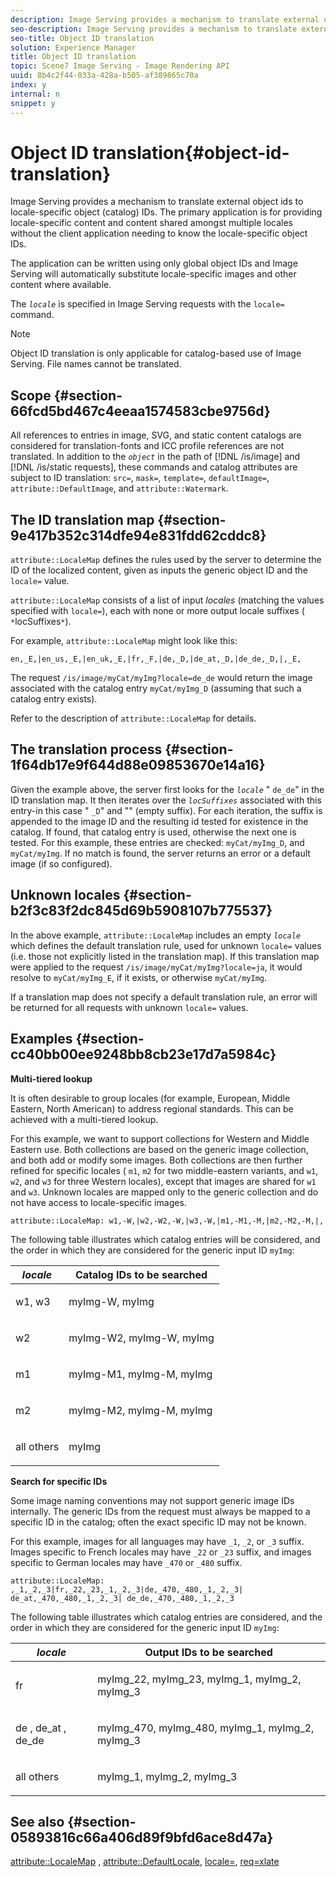 ```yaml
---
description: Image Serving provides a mechanism to translate external object ids to locale-specific object (catalog) IDs. The primary application is for providing locale-specific content and content shared amongst multiple locales without the client application needing to know the locale-specific object IDs.
seo-description: Image Serving provides a mechanism to translate external object ids to locale-specific object (catalog) IDs. The primary application is for providing locale-specific content and content shared amongst multiple locales without the client application needing to know the locale-specific object IDs.
seo-title: Object ID translation
solution: Experience Manager
title: Object ID translation
topic: Scene7 Image Serving - Image Rendering API
uuid: 8b4c2f44-033a-428a-b505-af389865c70a
index: y
internal: n
snippet: y
---
```


# Object ID translation{#object-id-translation}

Image Serving provides a mechanism to translate external object ids to locale-specific object (catalog) IDs. The primary application is for providing locale-specific content and content shared amongst multiple locales without the client application needing to know the locale-specific object IDs.

The application can be written using only global object IDs and Image Serving will automatically substitute locale-specific images and other content where available.

The *`locale`* is specified in Image Serving requests with the `locale=` command.

>[!NOTE]
>
>Object ID translation is only applicable for catalog-based use of Image Serving. File names cannot be translated.

## Scope {#section-66fcd5bd467c4eeaa1574583cbe9756d}

All references to entries in image, SVG, and static content catalogs are considered for translation-fonts and ICC profile references are not translated. In addition to the *`object`* in the path of [!DNL /is/image] and [!DNL /is/static requests], these commands and catalog attributes are subject to ID translation: `src=`, `mask=`, `template=`, `defaultImage=`, `attribute::DefaultImage`, and `attribute::Watermark`.

## The ID translation map {#section-9e417b352c314dfe94e831fdd62cddc8}

`attribute::LocaleMap` defines the rules used by the server to determine the ID of the localized content, given as inputs the generic object ID and the `locale=` value.

`attribute::LocaleMap` consists of a list of input *locales* (matching the values specified with `locale=`), each with none or more output locale suffixes ( ` *`locSuffixes`*`).

For example, `attribute::LocaleMap` might look like this:

`en,_E,|en_us,_E,|en_uk,_E,|fr,_F,|de,_D,|de_at,_D,|de_de,_D,|,_E,`

The request `/is/image/myCat/myImg?locale=de_de` would return the image associated with the catalog entry `myCat/myImg_D` (assuming that such a catalog entry exists).

Refer to the description of `attribute::LocaleMap` for details.

## The translation process {#section-1f64db17e9f644d88e09853670e14a16}

Given the example above, the server first looks for the *`locale`* " `de_de`" in the ID translation map. It then iterates over the *`locSuffixes`* associated with this entry-in this case " `_D`" and "" (empty suffix). For each iteration, the suffix is appended to the image ID and the resulting id tested for existence in the catalog. If found, that catalog entry is used, otherwise the next one is tested. For this example, these entries are checked: `myCat/myImg_D`, and `myCat/myImg`. If no match is found, the server returns an error or a default image (if so configured).

## Unknown locales {#section-b2f3c83f2dc845d69b5908107b775537}

In the above example, `attribute::LocaleMap` includes an empty *`locale`* which defines the default translation rule, used for unknown `locale=` values (i.e. those not explicitly listed in the translation map). If this translation map were applied to the request `/is/image/myCat/myImg?locale=ja`, it would resolve to `myCat/myImg_E`, if it exists, or otherwise `myCat/myImg`.

If a translation map does not specify a default translation rule, an error will be returned for all requests with unknown `locale=` values.

## Examples {#section-cc40bb00ee9248bb8cb23e17d7a5984c}

**Multi-tiered lookup**

It is often desirable to group locales (for example, European, Middle Eastern, North American) to address regional standards. This can be achieved with a multi-tiered lookup.

For this example, we want to support collections for Western and Middle Eastern use. Both collections are based on the generic image collection, and both add or modify some images. Both collections are then further refined for specific locales ( `m1`, `m2` for two middle-eastern variants, and `w1`, `w2`, and `w3` for three Western locales), except that images are shared for `w1` and `w3`. Unknown locales are mapped only to the generic collection and do not have access to locale-specific images.

`attribute::LocaleMap: w1,-W,|w2,-W2,-W,|w3,-W,|m1,-M1,-M,|m2,-M2,-M,|,`

The following table illustrates which catalog entries will be considered, and the order in which they are considered for the generic input ID `myImg`: 

<table id="table_97EB13E3DB9B48D3A4184D5ECC8E9F86"> 
 <thead> 
  <tr> 
   <th class="entry"> <b> <i>locale</i> </b> </th> 
   <th class="entry"> <b>Catalog IDs to be searched</b> </th> 
  </tr> 
 </thead>
 <tbody> 
  <tr> 
   <td> <p> <span class="codeph"> w1, w3 </span> </p> </td> 
   <td> <p> <span class="codeph"> myImg-W, myImg </span> </p> </td> 
  </tr> 
  <tr> 
   <td> <p> <span class="codeph"> w2 </span> </p> </td> 
   <td> <p> <span class="codeph"> myImg-W2, myImg-W, myImg </span> </p> </td> 
  </tr> 
  <tr> 
   <td> <p> <span class="codeph"> m1 </span> </p> </td> 
   <td> <p> <span class="codeph"> myImg-M1, myImg-M, myImg </span> </p> </td> 
  </tr> 
  <tr> 
   <td> <p> <span class="codeph"> m2 </span> </p> </td> 
   <td> <p> <span class="codeph"> myImg-M2, myImg-M, myImg </span> </p> </td> 
  </tr> 
  <tr> 
   <td> <p>all others </p> </td> 
   <td> <p> <span class="codeph"> myImg </span> </p> </td> 
  </tr> 
 </tbody> 
</table>

**Search for specific IDs**

Some image naming conventions may not support generic image IDs internally. The generic IDs from the request must always be mapped to a specific ID in the catalog; often the exact specific ID may not be known.

For this example, images for all languages may have `_1`, `_2`, or `_3` suffix. Images specific to French locales may have `_22` or `_23` suffix, and images specific to German locales may have `_470` or `_480` suffix.

`attribute::LocaleMap: ,_1,_2,_3|fr,_22,_23,_1,_2,_3|de,_470,_480,_1,_2,_3| de_at,_470,_480,_1,_2,_3| de_de,_470,_480,_1,_2,_3`

The following table illustrates which catalog entries are considered, and the order in which they are considered for the generic input ID `myImg`: 

<table id="table_A7EE4AA0F1C24284B83CC4B40622D24F"> 
 <thead> 
  <tr> 
   <th class="entry"> <b> <i>locale</i> </b> </th> 
   <th class="entry"> <b>Output IDs to be searched</b> </th> 
  </tr> 
 </thead>
 <tbody> 
  <tr> 
   <td> <p> <span class="codeph"> fr </span> </p> </td> 
   <td> <p> <span class="codeph"> myImg_22, myImg_23, myImg_1, myImg_2, myImg_3 </span> </p> </td> 
  </tr> 
  <tr> 
   <td> <p> <span class="codeph"> de </span>, <span class="codeph"> de_at </span>, <span class="codeph"> de_de </span> </p> </td> 
   <td> <p> <span class="codeph"> myImg_470, myImg_480, myImg_1, myImg_2, myImg_3 </span> </p> </td> 
  </tr> 
  <tr> 
   <td> <p>all others </p> </td> 
   <td> <p> <span class="codeph"> myImg_1, myImg_2, myImg_3 </span> </p> </td> 
  </tr> 
 </tbody> 
</table>

## See also {#section-05893816c66a406d89f9bfd6ace8d47a}

[attribute::LocaleMap](../../../../../is-api/image-catalog/image-serving-api-ref/c-image-catalog-reference/c-attributes-reference/r-localemap.md#reference-49bbf598f8ea47c3a563755cef306318) , [attribute::DefaultLocale](../../../../../is-api/image-catalog/image-serving-api-ref/c-image-catalog-reference/c-attributes-reference/r-defaultlocale.md#reference-69462ad9923f464f80c2c012342a6b6b), [locale=](../../../../../is-api/http-ref/image-serving-api-ref/c-http-protocol-reference/c-command-reference/r-locale.md#reference-8a846b2fbc004a12821b956ed3b25cfb), [req=xlate](../../../../../is-api/http-ref/image-serving-api-ref/c-http-protocol-reference/c-command-reference/r-req/r-req.md#reference-907cdb4a97034db7ad94695f25552e76) 
